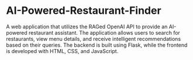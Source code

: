 # AI-Powered-Restaurant-Finder
 A web application that utilizes the RAGed OpenAI API to provide an AI-powered restaurant assistant. The application allows users to search for restaurants, view menu details, and receive intelligent recommendations based on their queries. The backend is built using Flask, while the frontend is developed with HTML, CSS, and JavaScript.
